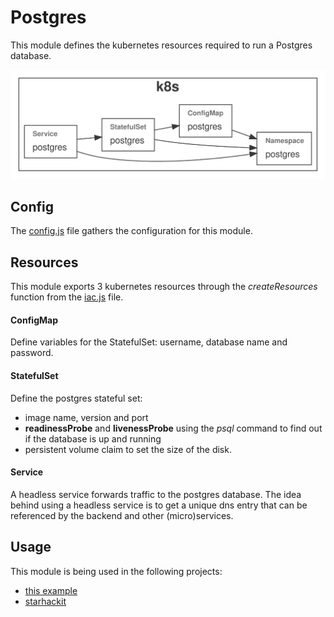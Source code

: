 # Postgres

This module defines the kubernetes resources required to run a Postgres database.

![Graph](grucloud.svg)

## Config

The [config.js](./config.js) file gathers the configuration for this module.

## Resources

This module exports 3 kubernetes resources through the _createResources_ function from the [iac.js](./iac.js) file.

#### ConfigMap

Define variables for the StatefulSet: username, database name and password.

#### StatefulSet

Define the postgres stateful set:

- image name, version and port
- **readinessProbe** and **livenessProbe** using the _psql_ command to find out if the database is up and running
- persistent volume claim to set the size of the disk.

#### Service

A headless service forwards traffic to the postgres database. The idea behind using a headless service is to get a unique dns entry that can be referenced by the backend and other (micro)services.

## Usage

This module is being used in the following projects:

- [this example](./example/README.md)
- [starhackit](https://github.com/grucloud/grucloud/tree/main/examples/k8s/starhackit/base)
